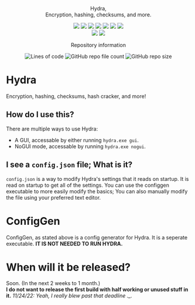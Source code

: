<p align="center">Hydra,<br>Encryption, hashing, checksums, and more.</br></p>
<p align="center">
  <img src="https://img.shields.io/badge/dependencies-recent-brightgreen">
  <img src="https://img.shields.io/badge/Python-3.8%2B-yellow">
  <img src="https://img.shields.io/badge/pyinstaller-5.2-yellow">
  <img src="https://img.shields.io/badge/uses-cryptography-brightgreen">
  <img src="https://img.shields.io/badge/compiled%20for-windows-blue">
  <img src="https://img.shields.io/badge/debian%20linux-pending-orange">
  <img src="https://img.shields.io/badge/macos-not%20planned-red">
  <br>
  <img src="https://img.shields.io/badge/octocat-approved-lightgrey">
  <img src="https://img.shields.io/badge/memes-included-yellow">
</p>
<p align="center">Repository information</p>
<p align="center">
  <img alt="Lines of code" src="https://img.shields.io/tokei/lines/github/AlphaGameDeveloper/Hydra">
  <img alt="GitHub repo file count" src="https://img.shields.io/github/directory-file-count/AlphaGameDeveloper/Hydra">
  <img alt="GitHub repo size" src="https://img.shields.io/github/repo-size/AlphaGameDeveloper/Hydra">
</p>
  
<h1>Hydra</h1>
Encryption, hashing, checksums, hash cracker, and more!
<h2>How do I use this?</h2>
There are multiple ways to use Hydra:
<ul>
  <li>A GUI, accessable by either running <code>hydra.exe gui</code>.</li>
  <li>NoGUI mode, accessable by running <code>hydra.exe nogui</code>.</li>
</ul>
<h2>I see a <code>config.json</code> file;  What is it?</h2>
<code>config.json</code> is a way to modify Hydra's settings that it reads on startup.  It is read on startup to get all of the settings.  You can use the configgen executable to more easily modify the basics;  You can also manually modify the file using your preferred text editor.
<h1>ConfigGen</h1>
ConfigGen, as stated above is a config generator for Hydra.  It is a seperate executable.  <b>IT IS NOT NEEDED TO RUN HYDRA.</b>
<h1>When will it be released?</h1>
Soon.  (In the next 2 weeks to 1 month.)<br>
<b>I do not want to release the first build with half working or unused stuff in it.</b>
<i>11/24/22: Yeah, I really blew past that deadline ._.</i>
